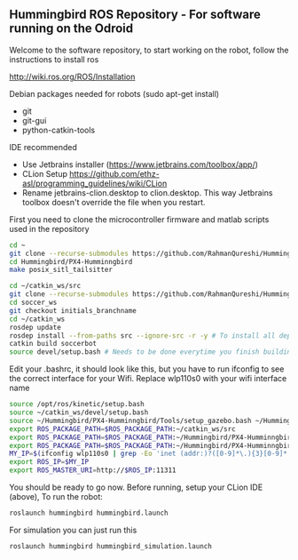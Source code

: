 ## Hummingbird ROS Repository - For software running on the Odroid

Welcome to the software repository, to start working on the robot, follow the instructions to install ros

http://wiki.ros.org/ROS/Installation

Debian packages needed for robots (sudo apt-get install)
- git
- git-gui
- python-catkin-tools

IDE recommended
- Use Jetbrains installer (https://www.jetbrains.com/toolbox/app/)
- CLion Setup https://github.com/ethz-asl/programming_guidelines/wiki/CLion
- Rename jetbrains-clion.desktop to clion.desktop. This way Jetbrains toolbox doesn't override the file when you restart.

First you need to clone the microcontroller firmware and matlab scripts used in the repository
```bash
cd ~
git clone --recurse-submodules https://github.com/RahmanQureshi/Hummingbird #  To clone the repository
cd Hummingbird/PX4-Humminngbird
make posix_sitl_tailsitter
```

```bash
cd ~/catkin_ws/src
git clone --recurse-submodules https://github.com/RahmanQureshi/Hummingbird-ROS #  To clone the repository
cd soccer_ws
git checkout initials_branchname
cd ~/catkin_ws
rosdep update
rosdep install --from-paths src --ignore-src -r -y # To install all dependencies
catkin build soccerbot
source devel/setup.bash # Needs to be done everytime you finish building
```

Edit your .bashrc, it should look like this, but you have to run ifconfig to see the correct interface for your Wifi. Replace wlp110s0 with your wifi interface name

```bash
source /opt/ros/kinetic/setup.bash
source ~/catkin_ws/devel/setup.bash
source ~/Hummingbird/PX4-Humminngbird/Tools/setup_gazebo.bash ~/Hummingbird/PX4-Humminngbird ~/Hummingbird/PX4-Humminngbird/build_posix_sitl_tailsitter
export ROS_PACKAGE_PATH=$ROS_PACKAGE_PATH:~/catkin_ws/src
export ROS_PACKAGE_PATH=$ROS_PACKAGE_PATH:~/Hummingbird/PX4-Humminngbird/
export ROS_PACKAGE_PATH=$ROS_PACKAGE_PATH:~/Hummingbird/PX4-Humminngbird/Tools/sitl_gazebo
MY_IP=$(ifconfig wlp110s0 | grep -Eo 'inet (addr:)?([0-9]*\.){3}[0-9]*' | grep -Eo '([0-9]*\.){3}[0-9]*' | grep -v '127.0.0.1')
export ROS_IP=$MY_IP
export ROS_MASTER_URI=http://$ROS_IP:11311
```

You should be ready to go now. Before running, setup your CLion IDE (above),  To run the robot:

```bash
roslaunch hummingbird hummingbird.launch
```

For simulation you can just run this

```bash
roslaunch hummingbird hummingbird_simulation.launch
```
